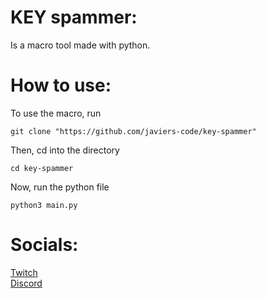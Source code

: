 # KEY spammer:
Is a macro tool made with python.

# How to use:
  To use the macro, run
  ```
  git clone "https://github.com/javiers-code/key-spammer"
  ```
  Then, cd into the directory
  ```
  cd key-spammer
  ```
  Now, run the python file
  ```
  python3 main.py
  ```
# Socials:
  [Twitch][twitch]\
  [Discord][discord]

[discord]: https://discord.gg/24CDPUFgSE
[twitch]: https://www.twitch.tv/javiers_code
